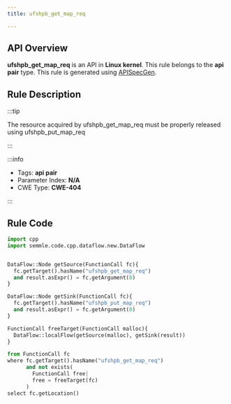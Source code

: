 ```yaml
---
title: ufshpb_get_map_req

---
```



## API Overview
**ufshpb_get_map_req** is an API in **Linux kernel**. This rule belongs to the **api pair** type. This rule is generated using [APISpecGen](../../tools/APISpecGen).
## Rule Description

:::tip

The resource acquired by ufshpb_get_map_req must be properly released using ufshpb_put_map_req

:::

:::info

- Tags: **api pair**
- Parameter Index: **N/A**
- CWE Type: **CWE-404**

:::

## Rule Code
```python
import cpp
import semmle.code.cpp.dataflow.new.DataFlow


DataFlow::Node getSource(FunctionCall fc){
  fc.getTarget().hasName("ufshpb_get_map_req")
  and result.asExpr() = fc.getArgument(0)
}

DataFlow::Node getSink(FunctionCall fc){
  fc.getTarget().hasName("ufshpb_put_map_req")
  and result.asExpr() = fc.getArgument(0)
}

FunctionCall freeTarget(FunctionCall malloc){
  DataFlow::localFlow(getSource(malloc), getSink(result))
}

from FunctionCall fc
where fc.getTarget().hasName("ufshpb_get_map_req")
      and not exists(
        FunctionCall free| 
        free = freeTarget(fc)
      )
select fc.getLocation()

    
```